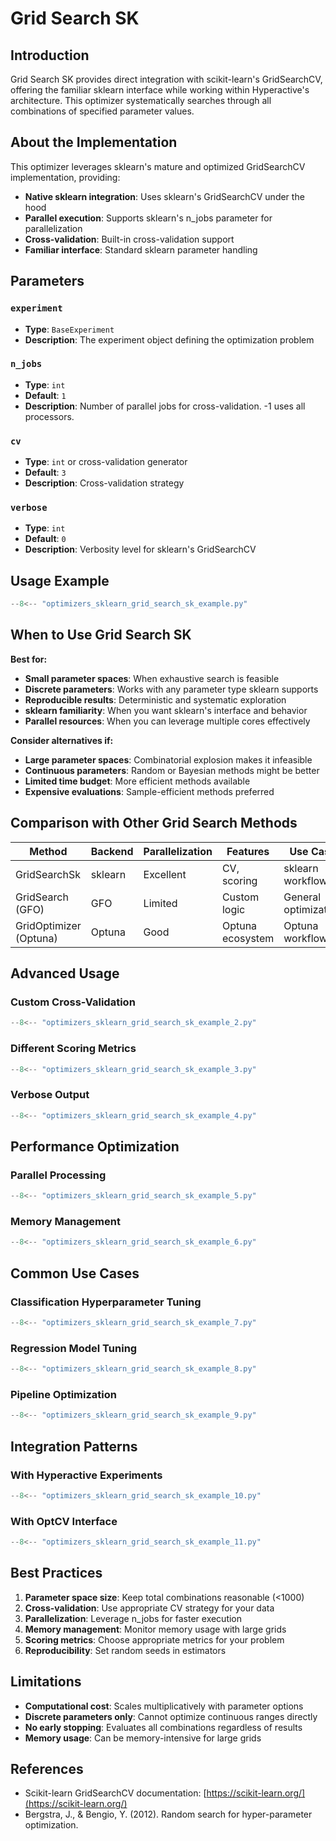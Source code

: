 # Grid Search SK

## Introduction

Grid Search SK provides direct integration with scikit-learn's GridSearchCV, offering the familiar sklearn interface while working within Hyperactive's architecture. This optimizer systematically searches through all combinations of specified parameter values.

## About the Implementation

This optimizer leverages sklearn's mature and optimized GridSearchCV implementation, providing:

- **Native sklearn integration**: Uses sklearn's GridSearchCV under the hood
- **Parallel execution**: Supports sklearn's n_jobs parameter for parallelization
- **Cross-validation**: Built-in cross-validation support
- **Familiar interface**: Standard sklearn parameter handling

## Parameters

### `experiment`
- **Type**: `BaseExperiment`
- **Description**: The experiment object defining the optimization problem

### `n_jobs`
- **Type**: `int`
- **Default**: `1`
- **Description**: Number of parallel jobs for cross-validation. -1 uses all processors.

### `cv`
- **Type**: `int` or cross-validation generator
- **Default**: `3`
- **Description**: Cross-validation strategy

### `verbose`
- **Type**: `int`
- **Default**: `0`
- **Description**: Verbosity level for sklearn's GridSearchCV

## Usage Example

```python
--8<-- "optimizers_sklearn_grid_search_sk_example.py"
```

## When to Use Grid Search SK

**Best for:**
- **Small parameter spaces**: When exhaustive search is feasible
- **Discrete parameters**: Works with any parameter type sklearn supports
- **Reproducible results**: Deterministic and systematic exploration
- **sklearn familiarity**: When you want sklearn's interface and behavior
- **Parallel resources**: When you can leverage multiple cores effectively

**Consider alternatives if:**
- **Large parameter spaces**: Combinatorial explosion makes it infeasible
- **Continuous parameters**: Random or Bayesian methods might be better
- **Limited time budget**: More efficient methods available
- **Expensive evaluations**: Sample-efficient methods preferred

## Comparison with Other Grid Search Methods

| Method | Backend | Parallelization | Features | Use Case |
|--------|---------|----------------|----------|----------|
| GridSearchSk | sklearn | Excellent | CV, scoring | sklearn workflows |
| GridSearch (GFO) | GFO | Limited | Custom logic | General optimization |
| GridOptimizer (Optuna) | Optuna | Good | Optuna ecosystem | Optuna workflows |

## Advanced Usage

### Custom Cross-Validation

```python
--8<-- "optimizers_sklearn_grid_search_sk_example_2.py"
```

### Different Scoring Metrics

```python
--8<-- "optimizers_sklearn_grid_search_sk_example_3.py"
```

### Verbose Output

```python
--8<-- "optimizers_sklearn_grid_search_sk_example_4.py"
```

## Performance Optimization

### Parallel Processing

```python
--8<-- "optimizers_sklearn_grid_search_sk_example_5.py"
```

### Memory Management

```python
--8<-- "optimizers_sklearn_grid_search_sk_example_6.py"
```

## Common Use Cases

### Classification Hyperparameter Tuning

```python
--8<-- "optimizers_sklearn_grid_search_sk_example_7.py"
```

### Regression Model Tuning

```python
--8<-- "optimizers_sklearn_grid_search_sk_example_8.py"
```

### Pipeline Optimization

```python
--8<-- "optimizers_sklearn_grid_search_sk_example_9.py"
```

## Integration Patterns

### With Hyperactive Experiments

```python
--8<-- "optimizers_sklearn_grid_search_sk_example_10.py"
```

### With OptCV Interface

```python
--8<-- "optimizers_sklearn_grid_search_sk_example_11.py"
```

## Best Practices

1. **Parameter space size**: Keep total combinations reasonable (<1000)
2. **Cross-validation**: Use appropriate CV strategy for your data
3. **Parallelization**: Leverage n_jobs for faster execution
4. **Memory management**: Monitor memory usage with large grids
5. **Scoring metrics**: Choose appropriate metrics for your problem
6. **Reproducibility**: Set random seeds in estimators

## Limitations

- **Computational cost**: Scales multiplicatively with parameter options
- **Discrete parameters only**: Cannot optimize continuous ranges directly
- **No early stopping**: Evaluates all combinations regardless of results
- **Memory usage**: Can be memory-intensive for large grids

## References

- Scikit-learn GridSearchCV documentation: [https://scikit-learn.org/](https://scikit-learn.org/)
- Bergstra, J., & Bengio, Y. (2012). Random search for hyper-parameter optimization.